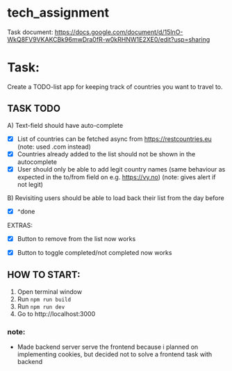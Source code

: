 # tech_assignment

Task document:
https://docs.google.com/document/d/15lnO-WkQ8FV9VKAKCBk96mwDra0fR-w0kRHNW1E2XE0/edit?usp=sharing

# Task:
Create a TODO-list app for keeping track of countries you want to travel to. 

## TASK TODO
A) Text-field should have auto-complete
* [x] List of countries can be fetched async from https://restcountries.eu (note: used .com instead)
* [x] Countries already added to the list should not be shown in the 
  autocomplete 
* [x] User should only be able to add legit country names (same behaviour as 
  expected in
the to/from field on e.g. https://vy.no) (note: gives alert if not legit)

B) Revisiting users should be able to load back their list from the day before
* [x] ^done

EXTRAS:
* [x] Button to remove from the list now works
* [x] Button to toggle completed/not completed now works


## HOW TO START:
1. Open terminal window
2. Run `npm run build`
3. Run `npm run dev`
4. Go to http://localhost:3000


### note:
  - Made backend server serve the frontend because i planned on implementing cookies, but decided not to solve a frontend task with backend
